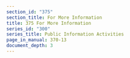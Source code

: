 ```yaml
---
section_id: "375"
section_title: For More Information
title: 375 For More Information
series_id: "300"
series_title: Public Information Activities
page_in_manual: 370-13
document_depth: 3
---
```

